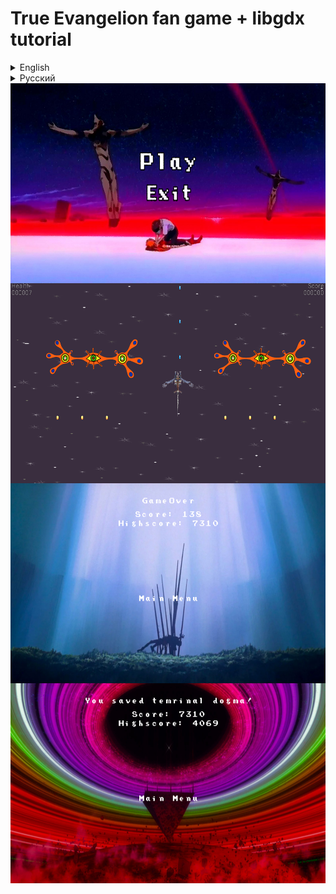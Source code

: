 # True Evangelion fan game  + libgdx tutorial

<details>
  <summary>English</summary>

  ### This is a shoot 'em up game where you kill angels using AAA Wunder.
  
  ### Enemies
  Here is some information about the enemies, including how many points you get for killing them and their health (how many hits they can take)
  
  
  <table>
<thead>
  <tr>
    <th>Name</th>
    <th>Image</th>
    <th>Points</th>
    <th>Health</th>
  </tr>
</thead>
<tbody>
  <tr>
    <td>Shamshel</td>
    <td><img src="./pics/Shamshel.png" width="78" height="218" align="left"></td>
    <td>69</td>
    <td>5</td>
  </tr>
  <tr>
    <td>Sahaquiel</td>
    <td><img src="./pics/Sahaquieldesign.png" width="500" height="188" align="left"></td>
    <td>228</td>
    <td>10</td>
  </tr>
  <tr>
    <td>Leliel</td>
    <td><img src="./pics/Lelieldesign.png" width="200" height="200" align="left"></td>
    <td>1337</td>
    <td>15</td>
  </tr>
  <tr>
    <td>Ramiel</td>
    <td><img src="./pics/Ramieldesign.png" width="300" height="277" align="left"></td>
    <td>1488</td>
    <td>25</td>
  </tr>
</tbody>
</table>
  
  
  
</details>


<details>
  <summary>Русский</summary>

  ### Это игра в жанре shoot 'em up, где вы сражаетесь с ангелами.
  
  ### Противники
  Вот немного информации о противниках включая сколько очков вы получите за их убийство и их здоровье (сколько попаданий они могут выдержать)
  
  
  <table>
<thead>
  <tr>
    <th>Имя</th>
    <th>Изображение</th>
    <th>Очки</th>
    <th>Здоровье</th>
  </tr>
</thead>
<tbody>
  <tr>
    <td>Самусиил</td>
    <td><img src="./pics/Shamshel.png" width="78" height="218" align="left"></td>
    <td>69</td>
    <td>5</td>
  </tr>
  <tr>
    <td>Сахакиил</td>
    <td><img src="./pics/Sahaquieldesign.png" width="500" height="188" align="left"></td>
    <td>228</td>
    <td>10</td>
  </tr>
  <tr>
    <td>Леиил</td>
    <td><img src="./pics/Lelieldesign.png" width="200" height="200" align="left"></td>
    <td>1337</td>
    <td>15</td>
  </tr>
  <tr>
    <td>Рамиил</td>
    <td><img src="./pics/Ramieldesign.png" width="300" height="277" align="left"></td>
    <td>1488</td>
    <td>25</td>
  </tr>
</tbody>
</table>
  
</details>

<img src="./pics/0.png" width="640" height="320" align="left">
<img src="./pics/1.png" width="640" height="320" align="left">
<img src="./pics/3.png" width="640" height="320" align="left">
<img src="./pics/4.png" width="640" height="320" align="left">
<!-- <details>
  <summary>Reviews / Отзывы </summary>

  a
  
</details> -->

